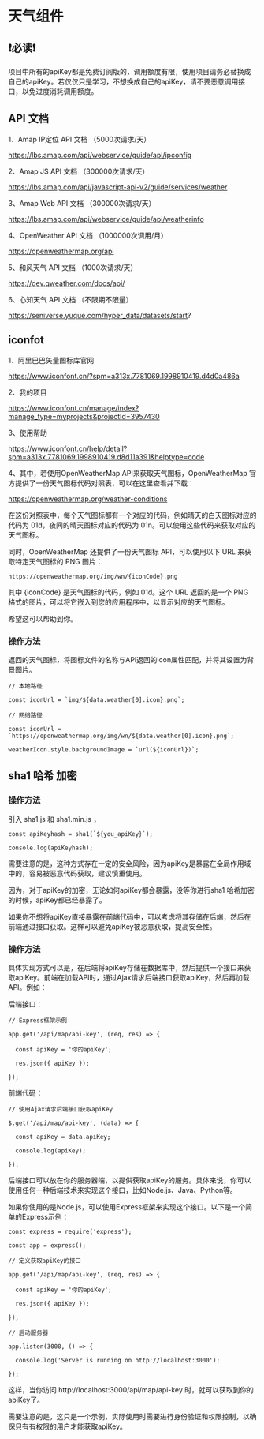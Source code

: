 # 天气组件

## ❗必读❗

项目中所有的apiKey都是免费订阅版的，调用额度有限，使用项目请务必替换成自己的apiKey。若仅仅只是学习，不想换成自己的apiKey，请不要恶意调用接口，以免过度消耗调用额度。

## API 文档

1、Amap IP定位 API 文档 （5000次请求/天）

https://lbs.amap.com/api/webservice/guide/api/ipconfig

2、Amap JS API 文档 （300000次请求/天）

https://lbs.amap.com/api/javascript-api-v2/guide/services/weather

3、Amap Web API 文档 （300000次请求/天）

https://lbs.amap.com/api/webservice/guide/api/weatherinfo

4、OpenWeather API 文档 （1000000次调用/月）

https://openweathermap.org/api

5、和风天气 API 文档 （1000次请求/天）

https://dev.qweather.com/docs/api/

6、心知天气 API 文档 （不限期不限量）

https://seniverse.yuque.com/hyper_data/datasets/start?

## iconfot

1、阿里巴巴矢量图标库官网

https://www.iconfont.cn/?spm=a313x.7781069.1998910419.d4d0a486a

2、我的项目

https://www.iconfont.cn/manage/index?manage_type=myprojects&projectId=3957430

3、使用帮助

https://www.iconfont.cn/help/detail?spm=a313x.7781069.1998910419.d8d11a391&helptype=code

4、其中，若使用OpenWeatherMap API来获取天气图标，OpenWeatherMap 官方提供了一份天气图标代码对照表，可以在这里查看并下载：

https://openweathermap.org/weather-conditions

在这份对照表中，每个天气图标都有一个对应的代码，例如晴天的白天图标对应的代码为 01d，夜间的晴天图标对应的代码为 01n。可以使用这些代码来获取对应的天气图标。

同时，OpenWeatherMap 还提供了一份天气图标 API，可以使用以下 URL 来获取特定天气图标的 PNG 图片：

```
https://openweathermap.org/img/wn/{iconCode}.png
``` 

其中 {iconCode} 是天气图标的代码，例如 01d。这个 URL 返回的是一个 PNG 格式的图片，可以将它嵌入到您的应用程序中，以显示对应的天气图标。

希望这可以帮助到你。

### 操作方法

返回的天气图标，将图标文件的名称与API返回的icon属性匹配，并将其设置为背景图片。

```
// 本地路径

const iconUrl = `img/${data.weather[0].icon}.png`;

// 网络路径

const iconUrl = `https://openweathermap.org/img/wn/${data.weather[0].icon}.png`;

weatherIcon.style.backgroundImage = `url(${iconUrl})`;
``` 

## sha1 哈希 加密

### 操作方法

引入 sha1.js 和 sha1.min.js ，

```
const apiKeyhash = sha1(`${you_apiKey}`);

console.log(apiKeyhash);
```

需要注意的是，这种方式存在一定的安全风险，因为apiKey是暴露在全局作用域中的，容易被恶意代码获取，建议慎重使用。

因为，对于apiKey的加密，无论如何apiKey都会暴露，没等你进行sha1 哈希加密的时候，apiKey都已经暴露了。

如果你不想将apiKey直接暴露在前端代码中，可以考虑将其存储在后端，然后在前端通过接口获取。这样可以避免apiKey被恶意获取，提高安全性。

### 操作方法

具体实现方式可以是，在后端将apiKey存储在数据库中，然后提供一个接口来获取apiKey。前端在加载API时，通过Ajax请求后端接口获取apiKey，然后再加载API。例如：

后端接口：

```
// Express框架示例

app.get('/api/map/api-key', (req, res) => {
	
  const apiKey = '你的apiKey';
  
  res.json({ apiKey });
  
});
```

前端代码：

```
// 使用Ajax请求后端接口获取apiKey

$.get('/api/map/api-key', (data) => {
	
  const apiKey = data.apiKey;
  
  console.log(apiKey);
  
});
```

后端接口可以放在你的服务器端，以提供获取apiKey的服务。具体来说，你可以使用任何一种后端技术来实现这个接口，比如Node.js、Java、Python等。

如果你使用的是Node.js，可以使用Express框架来实现这个接口。以下是一个简单的Express示例：

```
const express = require('express');

const app = express();

// 定义获取apiKey的接口

app.get('/api/map/api-key', (req, res) => {
	
  const apiKey = '你的apiKey';
  
  res.json({ apiKey });
  
});

// 启动服务器

app.listen(3000, () => {
	
  console.log('Server is running on http://localhost:3000');
  
});
```

这样，当你访问 http://localhost:3000/api/map/api-key 时，就可以获取到你的apiKey了。

需要注意的是，这只是一个示例，实际使用时需要进行身份验证和权限控制，以确保只有有权限的用户才能获取apiKey。
